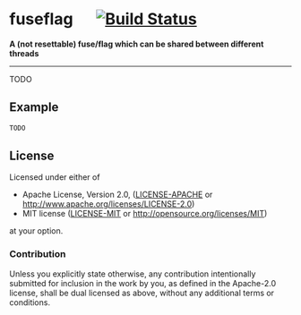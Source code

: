 
# fuseflag &emsp; [![Build Status](https://travis-ci.org/dathinab/fuseflag.svg?branch=master)](https://travis-ci.org/dathinab/fuseflag)

**A (not resettable) fuse/flag which can be shared between different threads**

---

TODO

## Example

```rust
TODO
```

## License

Licensed under either of

 * Apache License, Version 2.0, ([LICENSE-APACHE](LICENSE-APACHE) or http://www.apache.org/licenses/LICENSE-2.0)
 * MIT license ([LICENSE-MIT](LICENSE-MIT) or http://opensource.org/licenses/MIT)

at your option.

### Contribution

Unless you explicitly state otherwise, any contribution intentionally submitted
for inclusion in the work by you, as defined in the Apache-2.0 license, shall be dual licensed as above, without any
additional terms or conditions.
